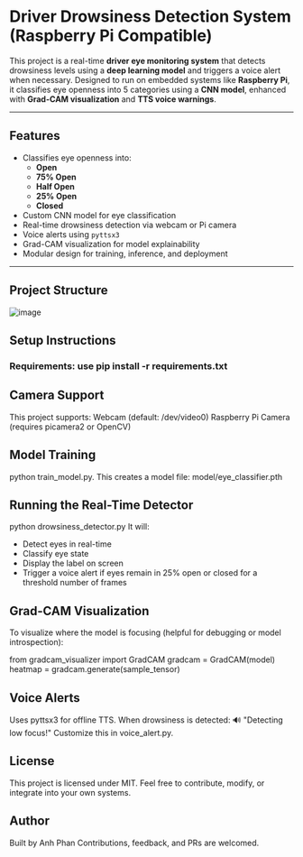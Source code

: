 # Driver Drowsiness Detection System (Raspberry Pi Compatible)

This project is a real-time **driver eye monitoring system** that detects drowsiness levels using a **deep learning model** and triggers a voice alert when necessary. Designed to run on embedded systems like **Raspberry Pi**, it classifies eye openness into 5 categories using a **CNN model**, enhanced with **Grad-CAM visualization** and **TTS voice warnings**.

---

## Features
- Classifies eye openness into:
  - **Open**
  - **75% Open**
  - **Half Open**
  - **25% Open**
  - **Closed**
- Custom CNN model for eye classification
- Real-time drowsiness detection via webcam or Pi camera
- Voice alerts using `pyttsx3`
- Grad-CAM visualization for model explainability
- Modular design for training, inference, and deployment

---

## Project Structure
![image](https://github.com/user-attachments/assets/36d19dc0-1c2e-46b3-8807-77a18d50439d)

## Setup Instructions
### Requirements: use pip install -r requirements.txt

## Camera Support
This project supports:
Webcam (default: /dev/video0)
Raspberry Pi Camera (requires picamera2 or OpenCV)

## Model Training
python train_model.py.
This creates a model file: model/eye_classifier.pth

## Running the Real-Time Detector
python drowsiness_detector.py
It will:
- Detect eyes in real-time
- Classify eye state
- Display the label on screen
- Trigger a voice alert if eyes remain in 25% open or closed for a threshold number of frames

## Grad-CAM Visualization
To visualize where the model is focusing (helpful for debugging or model introspection):

from gradcam_visualizer import GradCAM
gradcam = GradCAM(model)
heatmap = gradcam.generate(sample_tensor)

## Voice Alerts
Uses pyttsx3 for offline TTS. When drowsiness is detected:
🔊 "Detecting low focus!"
Customize this in voice_alert.py.

## License
This project is licensed under MIT. Feel free to contribute, modify, or integrate into your own systems.

## Author
Built by Anh Phan
Contributions, feedback, and PRs are welcomed.
